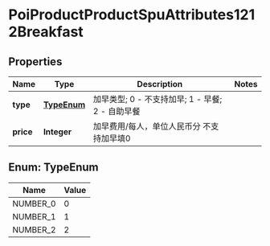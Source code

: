 # PoiProductProductSpuAttributes1212Breakfast

## Properties
Name | Type | Description | Notes
------------ | ------------- | ------------- | -------------
**type** | [**TypeEnum**](#TypeEnum) | 加早类型; 0 - 不支持加早; 1 - 早餐; 2 - 自助早餐 | 
**price** | **Integer** | 加早费用/每人，单位人民币分 不支持加早填0 | 

<a name="TypeEnum"></a>
## Enum: TypeEnum
Name | Value
---- | -----
NUMBER_0 | 0
NUMBER_1 | 1
NUMBER_2 | 2
